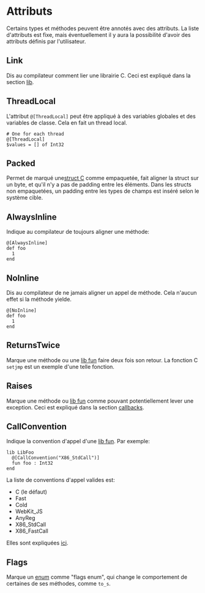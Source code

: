 # Attributs

Certains types et méthodes peuvent être annotés avec des attributs.
La liste d'attributs est fixe, mais éventuellement il y aura la possibilité d'avoir des attributs définis par l'utilisateur.

## Link

Dis au compilateur comment lier une librairie C.
Ceci est expliqué dans la section [lib](c_bindings/lib.html).

## ThreadLocal

L'attribut `@[ThreadLocal]` peut être appliqué à des variables globales et des variables de classe.
Cela en fait un thread local.

```crystal
# One for each thread
@[ThreadLocal]
$values = [] of Int32
```

## Packed

Permet de marqué une[struct C](c_bindings/struct.html) comme empaquetée,
fait aligner la struct sur un byte, et qu'il n'y a pas de padding entre les éléments.
Dans les structs non empaquetées, un padding entre les types de champs est inséré selon le système cible.

## AlwaysInline

Indique au compilateur de toujours aligner une méthode:

```crystal
@[AlwaysInline]
def foo
  1
end
```

## NoInline

Dis au compilateur de ne jamais aligner un appel de méthode.
Cela n'aucun effet si la méthode yielde.

```crystal
@[NoInline]
def foo
  1
end
```

## ReturnsTwice

Marque une méthode ou une [lib fun](c_bindings/fun.html) faire deux fois son retour. La fonction C `setjmp` est un exemple d'une telle fonction.

## Raises

Marque une méthode ou [lib fun](c_bindings/fun.html) comme pouvant potentiellement lever une exception.
Ceci est expliqué dans la section [callbacks](c_bindings/callbacks.html).

## CallConvention

Indique la convention d'appel d'une [lib fun](c_bindings/fun.html). Par exemple:

```crystal
lib LibFoo
  @[CallConvention("X86_StdCall")]
  fun foo : Int32
end
```

La liste de conventions d'appel valides est:

* C (le défaut)
* Fast
* Cold
* WebKit_JS
* AnyReg
* X86_StdCall
* X86_FastCall

Elles sont expliquées [ici](http://llvm.org/docs/LangRef.html#calling-conventions).

## Flags

Marque un [enum](enum.html) comme "flags enum", qui change le comportement de certaines de ses méthodes, comme `to_s`.
